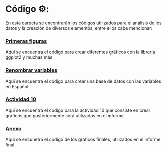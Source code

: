 # Código ⚙️:

En esta carpeta se encontrarán los códigos utilizados para el análisis de los datos y la creación de diversos elementos, entre ellos cabe mencionar:

### [Primeras figuras](https://github.com/ffvilca/analisis-exoplanetas/blob/main/codigo/actividad-10_grafico-inicial.R)

Aquí se encuentra el código para crear diferentes gráficos con la librería ggplot2 y muchas más.

### [Renombrar variables](https://github.com/ffvilca/analisis-exoplanetas/blob/main/codigo/renombrar_variables_valores.R)

Aquí se encuentra el código para crear una base de datos con las variables en Español

### [Actividad 10](https://github.com/ffvilca/analisis-exoplanetas/blob/main/codigo/actividad-10_grafico-inicial.R)

Aquí se encuentra el código para la actividad 10 que consiste en crear gráficos que posteriormente será utilizados en el informe.

### [Anexo](https://github.com/ffvilca/analisis-exoplanetas/blob/main/codigo/anexo.R)

Aquí se encunetra el código de los gráficos finales, utilizados en el informe final.
